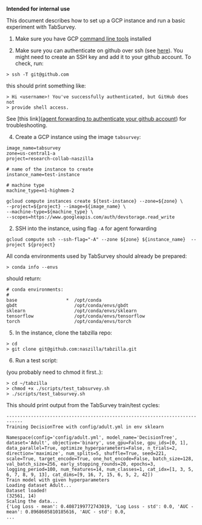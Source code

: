 **Intended for internal use** 

This document describes how to set up a GCP instance and run a basic experiment with TabSurvey.

1. Make sure you have GCP [command line tools](https://cloud.google.com/sdk/gcloud) installed 

2. Make sure you can authenticate on github over ssh (see [here](https://docs.github.com/en/authentication/connecting-to-github-with-ssh/testing-your-ssh-connection)). You might need to create an SSH key and add it to your github account. To check, run:
```commandline
> ssh -T git@github.com
```

this should print something like:
```commandline
> Hi <username>! You've successfully authenticated, but GitHub does not
> provide shell access.
```

See [this link]([agent forwarding to authenticate your github account](https://docs.github.com/en/developers/overview/using-ssh-agent-forwarding)) for troubleshooting.

4. Create a GCP instance using the image `tabsurvey`:

```
image_name=tabsurvey
zone=us-central1-a
project=research-collab-naszilla

# name of the instance to create
instance_name=test-instance

# machine type
machine_type=n1-highmem-2

gcloud compute instances create ${test-instance} --zone=${zone} \
--project=${project} --image=${image_name} \
--machine-type=${machine_type} \
--scopes=https://www.googleapis.com/auth/devstorage.read_write
```

2. SSH into the instance, using flag `-A` for agent forwarding

```
gcloud compute ssh --ssh-flag="-A" --zone ${zone} ${instance_name}  --project ${project}
```

All conda environments used by TabSurvey should already be prepared:

```commandline
> conda info --envs
```

should return:
```
# conda environments:
#
base                  *  /opt/conda
gbdt                     /opt/conda/envs/gbdt
sklearn                  /opt/conda/envs/sklearn
tensorflow               /opt/conda/envs/tensorflow
torch                    /opt/conda/envs/torch
```

5. In the instance, clone the tabzilla repo:

```commandline
> cd
> git clone git@github.com:naszilla/tabzilla.git
```

6. Run a test script:

(you probably need to chmod it first..):

```commandline
> cd ~/tabzilla
> chmod +x ./scripts/test_tabsurvey.sh 
> ./scripts/test_tabsurvey.sh
```

This should print output from the TabSurvey train/test cycles:

```commandline
----------------------------------------------------------------------------
Training DecisionTree with config/adult.yml in env sklearn

Namespace(config='config/adult.yml', model_name='DecisionTree', dataset='Adult', objective='binary', use_gpu=False, gpu_ids=[0, 1], data_parallel=True, optimize_hyperparameters=False, n_trials=2, direction='maximize', num_splits=5, shuffle=True, seed=221, scale=True, target_encode=True, one_hot_encode=False, batch_size=128, val_batch_size=256, early_stopping_rounds=20, epochs=3, logging_period=100, num_features=14, num_classes=1, cat_idx=[1, 3, 5, 6, 7, 8, 9, 13], cat_dims=[9, 16, 7, 15, 6, 5, 2, 42])
Train model with given hyperparameters
Loading dataset Adult...
Dataset loaded!
(32561, 14)
Scaling the data...
{'Log Loss - mean': 0.4087199772743019, 'Log Loss - std': 0.0, 'AUC - mean': 0.8968605810185616, 'AUC - std': 0.0, 
...
```


